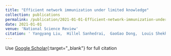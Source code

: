```yaml
---
title: "Efficient network immunization under limited knowledge"
collection: publications
permalink: /publication/2021-01-01-Efficient-network-immunization-under-limited-knowledge
date: 2021-01-01
venue: 'National Science Review'
citation: ' Yangyang Liu,  Hillel Sanhedrai,  GaoGao Dong,  Louis Shekhtman,  Fan Wang,  Sergey Buldyrev,  Shlomo Havlin, &quot;Efficient network immunization under limited knowledge.&quot; National Science Review, 2021.'
---
```

Use [Google Scholar](https://scholar.google.com/scholar?q=Efficient+network+immunization+under+limited+knowledge){:target="_blank"} for full citation